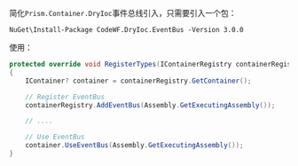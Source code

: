 简化`Prism.Container.DryIoc`事件总线引入，只需要引入一个包：

```shell
NuGet\Install-Package CodeWF.DryIoc.EventBus -Version 3.0.0
```

使用：

```csharp
protected override void RegisterTypes(IContainerRegistry containerRegistry)
{
    IContainer? container = containerRegistry.GetContainer();

    // Register EventBus
    containerRegistry.AddEventBus(Assembly.GetExecutingAssembly());

    // ....

    // Use EventBus
    container.UseEventBus(Assembly.GetExecutingAssembly());
}
```